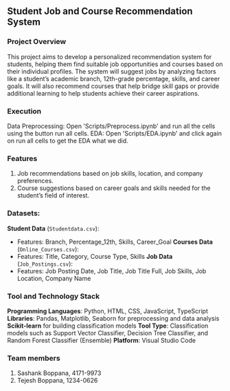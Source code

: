 ## **Student Job and Course Recommendation System**

### Project Overview
This project aims to develop a personalized recommendation system for students, helping them find suitable job opportunities and courses based on their individual profiles. The system will suggest jobs by analyzing factors like a student’s academic branch, 12th-grade percentage, skills, and career goals. It will also recommend courses that help bridge skill gaps or provide additional learning to help students achieve their career aspirations.

### Execution
Data Preprocessing: Open 'Scripts/Preprocess.ipynb' and run all the cells using the button run all cells.
EDA: Open 'Scripts/EDA.ipynb' and click again on run all cells to get the EDA what we did.

### Features
1. Job recommendations based on job skills, location, and company preferences.
2. Course suggestions based on career goals and skills needed for the student’s field of interest.

### Datasets:
**Student Data** (`Studentdata.csv`): 
  - Features: Branch, Percentage_12th, Skills, Career_Goal
**Courses Data** (`Online_Courses.csv`): 
  - Features: Title, Category, Course Type, Skills
**Job Data** (`Job_Postings.csv`): 
  - Features: Job Posting Date, Job Title, Job Title Full, Job Skills, Job Location, Company Name

### **Tool and Technology Stack**
**Programming Languages**: Python, HTML, CSS, JavaScript, TypeScript
**Libraries**: Pandas, Matplotlib, Seaborn for preprocessing and data analysis
**Scikit-learn** for building classification models
**Tool Type**: Classification models such as Support Vector Classifier, Decision Tree Classifier, and Random Forest Classifier (Ensemble)
**Platform**: Visual Studio Code

### Team members
1. Sashank Boppana, 4171-9973
2. Tejesh Boppana, 1234-0626
